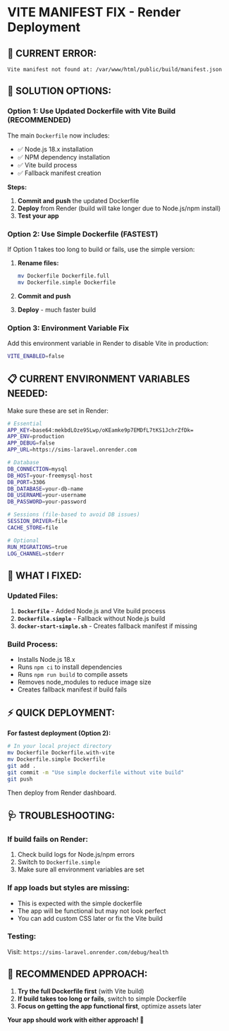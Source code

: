 # VITE MANIFEST FIX - Render Deployment

## 🚨 **CURRENT ERROR:**
```
Vite manifest not found at: /var/www/html/public/build/manifest.json
```

## 🚀 **SOLUTION OPTIONS:**

### **Option 1: Use Updated Dockerfile with Vite Build (RECOMMENDED)**

The main `Dockerfile` now includes:
- ✅ Node.js 18.x installation
- ✅ NPM dependency installation  
- ✅ Vite build process
- ✅ Fallback manifest creation

**Steps:**
1. **Commit and push** the updated Dockerfile
2. **Deploy** from Render (build will take longer due to Node.js/npm install)
3. **Test your app**

### **Option 2: Use Simple Dockerfile (FASTEST)**

If Option 1 takes too long to build or fails, use the simple version:

1. **Rename files:**
   ```bash
   mv Dockerfile Dockerfile.full
   mv Dockerfile.simple Dockerfile
   ```

2. **Commit and push**
3. **Deploy** - much faster build

### **Option 3: Environment Variable Fix**

Add this environment variable in Render to disable Vite in production:
```bash
VITE_ENABLED=false
```

## 📋 **CURRENT ENVIRONMENT VARIABLES NEEDED:**

Make sure these are set in Render:

```bash
# Essential
APP_KEY=base64:mekbdLOze95Lwp/oKEamke9p7EMDfL7tKS1JchrZfDk=
APP_ENV=production
APP_DEBUG=false
APP_URL=https://sims-laravel.onrender.com

# Database  
DB_CONNECTION=mysql
DB_HOST=your-freemysql-host
DB_PORT=3306
DB_DATABASE=your-db-name
DB_USERNAME=your-username
DB_PASSWORD=your-password

# Sessions (file-based to avoid DB issues)
SESSION_DRIVER=file
CACHE_STORE=file

# Optional
RUN_MIGRATIONS=true
LOG_CHANNEL=stderr
```

## 🔧 **WHAT I FIXED:**

### **Updated Files:**
1. **`Dockerfile`** - Added Node.js and Vite build process
2. **`Dockerfile.simple`** - Fallback without Node.js build
3. **`docker-start-simple.sh`** - Creates fallback manifest if missing

### **Build Process:**
- Installs Node.js 18.x
- Runs `npm ci` to install dependencies
- Runs `npm run build` to compile assets
- Removes node_modules to reduce image size
- Creates fallback manifest if build fails

## ⚡ **QUICK DEPLOYMENT:**

**For fastest deployment (Option 2):**
```bash
# In your local project directory
mv Dockerfile Dockerfile.with-vite
mv Dockerfile.simple Dockerfile
git add .
git commit -m "Use simple dockerfile without vite build"
git push
```

Then deploy from Render dashboard.

## 🩺 **TROUBLESHOOTING:**

### **If build fails on Render:**
1. Check build logs for Node.js/npm errors
2. Switch to `Dockerfile.simple`
3. Make sure all environment variables are set

### **If app loads but styles are missing:**
- This is expected with the simple dockerfile
- The app will be functional but may not look perfect
- You can add custom CSS later or fix the Vite build

### **Testing:**
Visit: `https://sims-laravel.onrender.com/debug/health`

## 🎯 **RECOMMENDED APPROACH:**

1. **Try the full Dockerfile first** (with Vite build)
2. **If build takes too long or fails**, switch to simple Dockerfile
3. **Focus on getting the app functional first**, optimize assets later

**Your app should work with either approach! 🚀**
